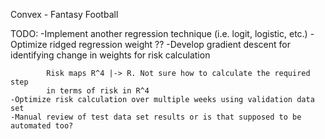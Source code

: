 Convex - Fantasy Football

TODO:
	-Implement another regression technique (i.e. logit, logistic, etc.)
	-Optimize ridged regression weight ??
	-Develop gradient descent for identifying change in weights for risk
			calculation
			
			Risk maps R^4 |-> R. Not sure how to calculate the required step
			in terms of risk in R^4
	-Optimize risk calculation over multiple weeks using validation data set
	-Manual review of test data set results or is that supposed to be automated too?